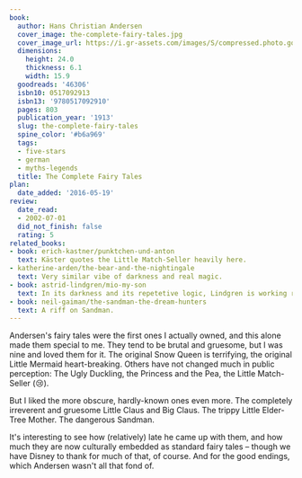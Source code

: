 ```yaml
---
book:
  author: Hans Christian Andersen
  cover_image: the-complete-fairy-tales.jpg
  cover_image_url: https://i.gr-assets.com/images/S/compressed.photo.goodreads.com/books/1385233181l/46306.jpg
  dimensions:
    height: 24.0
    thickness: 6.1
    width: 15.9
  goodreads: '46306'
  isbn10: 0517092913
  isbn13: '9780517092910'
  pages: 803
  publication_year: '1913'
  slug: the-complete-fairy-tales
  spine_color: '#b6a969'
  tags:
  - five-stars
  - german
  - myths-legends
  title: The Complete Fairy Tales
plan:
  date_added: '2016-05-19'
review:
  date_read:
  - 2002-07-01
  did_not_finish: false
  rating: 5
related_books:
- book: erich-kastner/punktchen-und-anton
  text: Käster quotes the Little Match-Seller heavily here.
- katherine-arden/the-bear-and-the-nightingale
  text: Very similar vibe of darkness and real magic.
- book: astrid-lindgren/mio-my-son
  text: In its darkness and its repetetive logic, Lindgren is working really close to Andersen's tales.
- book: neil-gaiman/the-sandman-the-dream-hunters
  text: A riff on Sandman.
---
```

Andersen's fairy tales were the first ones I actually owned, and this alone made them special to me. They tend to be
brutal and gruesome, but I was nine and loved them for it. The original Snow Queen is terrifying, the original Little
Mermaid heart-breaking. Others have not changed much in public perception: The Ugly Duckling, the Princess and the Pea,
the Little Match-Seller (😢).

But I liked the more obscure, hardly-known ones even more. The completely irreverent and gruesome Little Claus and Big
Claus. The trippy Little Elder-Tree Mother. The dangerous Sandman.

It's interesting to see how (relatively) late he came up with them, and how much they are now culturally embedded as
standard fairy tales – though we have Disney to thank for much of that, of course. And for the good endings, which
Andersen wasn't all that fond of.
